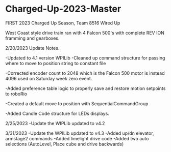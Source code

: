 # Charged-Up-2023-Master
FIRST 2023 Charged Up Season, Team 8516 Wired Up

West Coast style drive train ran with 4 Falcon 500's with complete REV ION framming and gearboxes.

2/20/2023 Update Notes.

-Updated to 4.1 version WPILib
-Cleaned up command structure for passing where to move to position string to constant file

-Corrected encoder count to 2048 which is the Falcon 500 motor is instead 4096 used on Saturday week zero event.

-Added preference table logic to properly save and restore motion setpoints to roboRio

-Created a default move to position with SequentialCommandGroup

-Added Candle Code structure for LEDs displays.

2/25/2023
-Update the WIPLib updated to v4.2

3/31/2023
-Update the WPILib updated to v4.3
-Added up/dn elevator, armstage2 commands
-Added limelight drive code
-Added two auto selections (AutoLevel, Place cube and drive backwards)
